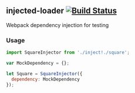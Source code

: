 ## injected-loader [![Build Status](https://travis-ci.org/aackerman/injected-loader.png?branch=master)](https://travis-ci.org/aackerman/injected-loader)

Webpack dependency injection for testing

### Usage

```js
import SquareInjector from './inject!./square';

var MockDependency = {};

let Square = SquareInjector({
  dependency: MockDependency
});
```
